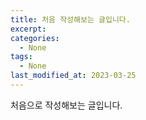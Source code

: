 ```yaml
---
title: 처음 작성해보는 글입니다.
excerpt: 
categories:
  - None
tags:
  - None
last_modified_at: 2023-03-25
---
```

처음으로 작성해보는 글입니다.
